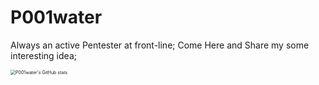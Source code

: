 # P001water

Always an active Pentester at front-line; Come Here and Share my some interesting idea;


<img src="https://github-readme-stats.vercel.app/api?username=P001water&amp;show_icons=true&amp;theme=dark" referrerpolicy="no-referrer" alt="P001water's GitHub stats" style="zoom:50%;">

<p align="center">
    
</p>

